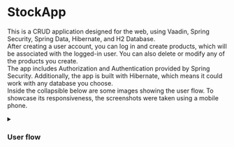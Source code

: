 # StockApp
This is a CRUD application designed for the web, using Vaadin, Spring Security, Spring Data, Hibernate, and H2 Database.  
After creating a user account, you can log in and create products, which will be associated with the logged-in user. You can also delete or modify any of the products you create.  
The app includes Authorization and Authentication provided by Spring Security. Additionally, the app is built with Hibernate, which means it could work with any database you choose.  
Inside the collapsible below are some images showing the user flow. To showcase its responsiveness, the screenshots were taken using a mobile phone.

<details>
 <summary><h3>User flow</h3></summary>
 
 Creating account and logging in:
 
 <img src="Apphotos/Vaadin Login Gif.gif" alt="Login View" width ="350">
 
 Add Crud grid view:
 
 <img src="Apphotos/Crud Vaadin Gif.gif" alt="FormView View" width="350"/>

And the changes reflected on the database:

<img src="Apphotos/Products.png" alt="Users"/>
 
<img src="Apphotos/Users.png" alt="Prod" />
<div style="display: flex; flex-wrap: wrap; justify-content: space-around;">
  <img src="Apphotos/LogingIn.jpeg" alt="Image 1" width="150">
  <img src="Apphotos/RegisterView.jpg" alt="Image 2" width="150">
  <img src="Apphotos/GridView.jpg" alt="Image 3" width="150">
  <img src="Apphotos/FromView.jpg" alt="Image 4" width="150">
  <img src="Apphotos/EmptyGridView.jpg" alt="Image 5" width="150">
  <img src="your_image6.jpg" alt="Image 6" width="150">
</div>

</details>
